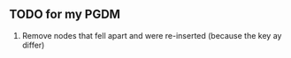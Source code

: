 ## TODO for my PGDM

1. Remove nodes that fell apart and were re-inserted (because the key ay differ)